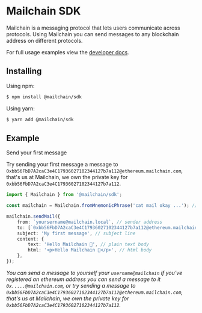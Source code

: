 # Mailchain SDK

Mailchain is a messaging protocol that lets users communicate across protocols. Using Mailchain you can send messages to any blockchain address on different protocols.

For full usage examples view the [developer docs](https://docs.mailchain.com).

## Installing

Using npm:

```bash
$ npm install @mailchain/sdk
```

Using yarn:

```bash
$ yarn add @mailchain/sdk
```

## Example

Send your first message

Try sending your first message a message to `0xbb56FbD7A2caC3e4C17936027102344127b7a112@ethereum.mailchain.com`, that's us at Mailchain, we own the private key for `0xbb56FbD7A2caC3e4C17936027102344127b7a112`.

```typescript
import { Mailchain } from '@mailchain/sdk';

const mailchain = Mailchain.fromMnemonicPhrase('cat mail okay ...'); // use your seed phrase

mailchain.sendMail({
	from: `yoursername@mailchain.local`, // sender address
	to: [`0xbb56FbD7A2caC3e4C17936027102344127b7a112@ethereum.mailchain.com`], // list of recipients (blockchain or mailchain addresses)
	subject: 'My first message', // subject line
	content: {
		text: 'Hello Mailchain 👋', // plain text body
		html: '<p>Hello Mailchain 👋</p>', // html body
	},
});
```

_You can send a message to yourself your `username@mailchain` if you've registered an ethereum address you can send a message to it `0x.....@mailchain.com`, or try sending a message to `0xbb56FbD7A2caC3e4C17936027102344127b7a112@ethereum.mailchain.com`, that's us at Mailchain, we own the private key for `0xbb56FbD7A2caC3e4C17936027102344127b7a112`._
